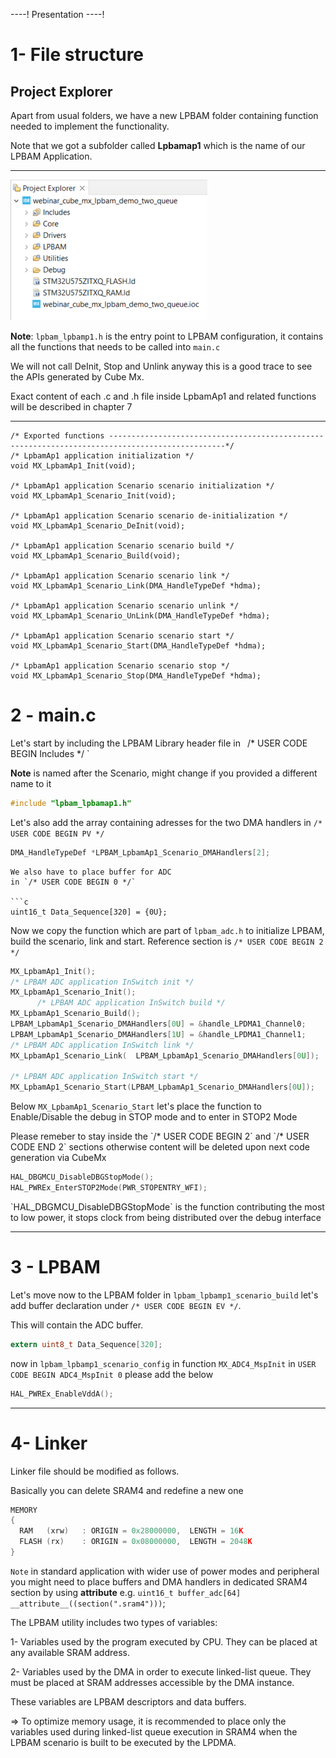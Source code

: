 ----!
Presentation
----!

<!-- # **Cube IDE** #  -->

<!--this whole chapter can be turned in presentation mode  -->

# 1- File structure

## Project Explorer

Apart from usual folders, we have a new LPBAM folder containing function needed to implement the functionality.
  
  
Note that we got a subfolder called **Lpbamap1** which is the name of our LPBAM Application.

---

<!-- here we can add a description of what to expect in the various folders -->

![lpbam config](./img/01.png)

**Note**: `lpbam_lpbamp1.h`  is the entry point to LPBAM configuration, it contains all the functions that needs to be called into `main.c`

We will not call DeInit, Stop and Unlink anyway this is a good trace to see the APIs generated by Cube Mx.


<ainfo>
Exact content of each .c and .h file inside LpbamAp1 and related functions will be described in chapter 7
</ainfo>

---

```c-nc
/* Exported functions ------------------------------------------------------------------------------------------------*/
/* LpbamAp1 application initialization */
void MX_LpbamAp1_Init(void);

/* LpbamAp1 application Scenario scenario initialization */
void MX_LpbamAp1_Scenario_Init(void);

/* LpbamAp1 application Scenario scenario de-initialization */
void MX_LpbamAp1_Scenario_DeInit(void);

/* LpbamAp1 application Scenario scenario build */
void MX_LpbamAp1_Scenario_Build(void);

/* LpbamAp1 application Scenario scenario link */
void MX_LpbamAp1_Scenario_Link(DMA_HandleTypeDef *hdma);

/* LpbamAp1 application Scenario scenario unlink */
void MX_LpbamAp1_Scenario_UnLink(DMA_HandleTypeDef *hdma);

/* LpbamAp1 application Scenario scenario start */
void MX_LpbamAp1_Scenario_Start(DMA_HandleTypeDef *hdma);

/* LpbamAp1 application Scenario scenario stop */
void MX_LpbamAp1_Scenario_Stop(DMA_HandleTypeDef *hdma);

```
# 2 - main.c

Let's start by including the LPBAM Library header file in `
 `/* USER CODE BEGIN Includes */ `

**Note** is named after the Scenario, might change if you provided a different name to it
  
```c
#include "lpbam_lpbamap1.h"
```

Let's also add the array containing adresses for the two DMA handlers in `/* USER CODE BEGIN PV */`

```c
DMA_HandleTypeDef *LPBAM_LpbamAp1_Scenario_DMAHandlers[2];
```

```
We also have to place buffer for ADC
in `/* USER CODE BEGIN 0 */`

```c
uint16_t Data_Sequence[320] = {0U};
```

Now we copy the function which are part of `lpbam_adc.h` to initialize LPBAM, build the scenario, link and start. Reference section is `/* USER CODE BEGIN 2 */ `  

```c
MX_LpbamAp1_Init();
/* LPBAM ADC application InSwitch init */
MX_LpbamAp1_Scenario_Init();
      /* LPBAM ADC application InSwitch build */
MX_LpbamAp1_Scenario_Build();
LPBAM_LpbamAp1_Scenario_DMAHandlers[0U] = &handle_LPDMA1_Channel0;
LPBAM_LpbamAp1_Scenario_DMAHandlers[1U] = &handle_LPDMA1_Channel1;
/* LPBAM ADC application InSwitch link */
MX_LpbamAp1_Scenario_Link(  LPBAM_LpbamAp1_Scenario_DMAHandlers[0U]);

/* LPBAM ADC application InSwitch start */
MX_LpbamAp1_Scenario_Start(LPBAM_LpbamAp1_Scenario_DMAHandlers[0U]);
```
Below `MX_LpbamAp1_Scenario_Start` let's place
the function to Enable/Disable the debug in STOP mode and to enter in STOP2 Mode 

<ainfo>
Please remeber to stay inside the `/* USER CODE BEGIN 2` and `/* USER CODE END 2` sections otherwise content will be deleted upon next code generation via CubeMx
</ainfo>

```c
HAL_DBGMCU_DisableDBGStopMode();
HAL_PWREx_EnterSTOP2Mode(PWR_STOPENTRY_WFI);
```

<ainfo>
 `HAL_DBGMCU_DisableDBGStopMode` is the function contributing the most to low power, it stops clock from being distributed over the debug interface
</ainfo>

---
# 3 - LPBAM 

Let's move now to the LPBAM folder
 in `lpbam_lpbamp1_scenario_build` let's add buffer declaration under `/* USER CODE BEGIN EV */`.
 
 This will contain the ADC buffer.

 ```c
extern uint8_t Data_Sequence[320];
 ```
now in `lpbam_lpbamp1_scenario_config`
in function `MX_ADC4_MspInit`  in `USER CODE BEGIN ADC4_MspInit 0` please add the below 

```c
HAL_PWREx_EnableVddA();
```
---

# 4- Linker

Linker file should be modified as follows.
  
Basically you can delete SRAM4 and redefine a new one

```c
MEMORY
{
  RAM	(xrw)	: ORIGIN = 0x28000000,	LENGTH = 16K
  FLASH	(rx)	: ORIGIN = 0x08000000,	LENGTH = 2048K
}
```

`Note` in standard application with wider use of power modes and peripheral you might need to place buffers and DMA handlers in dedicated SRAM4 section by using __attribute__ e.g. `uint16_t buffer_adc[64] __attribute__((section(".sram4")))`;


<ainfo>
The LPBAM utility includes two types of variables:

1- Variables used by the program executed by CPU. They can be placed at any available SRAM address.

2- Variables used by the DMA in order to execute linked-list queue. They must be placed at SRAM addresses accessible by the DMA instance.

These variables are LPBAM descriptors and data buffers.

=> To optimize memory usage, it is recommended to place only the variables used during linked-list queue execution in SRAM4 when the LPBAM scenario is built to be executed by the LPDMA.

</ainfo>



